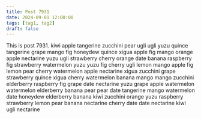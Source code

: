 ```yaml
---
title: Post 7931
date: 2024-09-01 12:00:00
tags: [tag1, tag2]
draft: false
---
```

This is post 7931.
kiwi
apple
tangerine
zucchini
pear
ugli
ugli
yuzu
quince
tangerine
grape
mango
fig
honeydew
quince
xigua
apple
fig
mango
orange
apple
nectarine
yuzu
ugli
strawberry
cherry
orange
date
banana
raspberry
fig
strawberry
watermelon
yuzu
yuzu
fig
cherry
ugli
lemon
mango
apple
fig
lemon
pear
cherry
watermelon
apple
nectarine
xigua
zucchini
grape
strawberry
quince
xigua
cherry
watermelon
banana
mango
mango
zucchini
elderberry
raspberry
fig
grape
date
nectarine
yuzu
grape
apple
watermelon
watermelon
elderberry
banana
pear
pear
date
tangerine
mango
watermelon
date
honeydew
elderberry
banana
kiwi
zucchini
orange
yuzu
raspberry
strawberry
lemon
pear
banana
nectarine
cherry
date
date
nectarine
kiwi
ugli
nectarine
